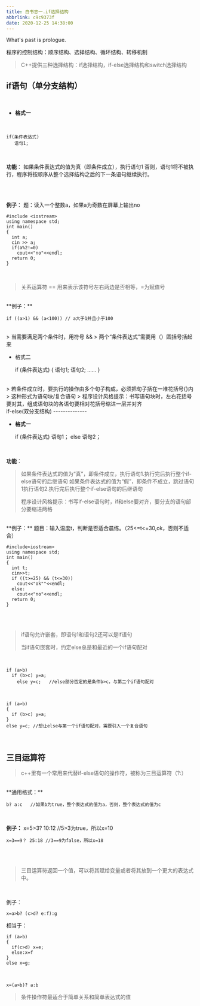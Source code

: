 ```yaml
---
title: 白书志一.if选择结构
abbrlink: c9c9373f
date: 2020-12-25 14:38:00
---
```

What's past is prologue.

<!--more--> 程序的控制结构：顺序结构、选择结构、循环结构、转移机制

> C++提供三种选择结构：if选择结构，if-else选择结构和switch选择结构

if语句（单分支结构）
-----------
<br>

 - **格式一**

<br>

    if(条件表达式)
       语句1;

<br>

**功能**：
如果条件表达式的值为真（即条件成立），执行语句1
否则，语句1将不被执行，程序将按顺序从整个选择结构之后的下一条语句继续执行。

<br>

<br>

**例子**：
题：读入一个整数a，如果a为奇数在屏幕上输出no

    #include <iostream>
    using namespace std;
    int main()
    {
      int a;
      cin >> a;
      if(a%2!=0)
        cout<<"no"<<endl;
      return 0;
    }

<br>

> 关系运算符  == 用来表示该符号左右两边是否相等，=为赋值号

<br>
**例子：**

    if ((a>1) && (a<100)) // a大于1并且小于100

<br>
> 当需要满足两个条件时，用符号 && 
> 两个“条件表达式”需要用（）圆括号括起来

<br>

 - 格式二


    if (条件表达式)
      {
        语句1;
        语句2;
        ……
      }

<br>
> 若条件成立时，要执行的操作由多个句子构成，必须把句子括在一堆花括号{}内
> 这种形式为语句块/复合语句
> 程序设计风格提示：书写语句块时，左右花括号要对其，组成语句块的各语句要相对花括号缩进一层并对齐

<br>
if-else(双分支结构)
--------------

<br>

 - **格式一**
   <br>

    if (条件表达式)
      语句1；
    else
      语句2；

<br>

**功能**：

> 如果条件表达式的值为“真”，即条件成立，执行语句1.执行完后执行整个if-else语句的后继语句
> 如果条件表达式的值为“假”，即条件不成立，跳过语句1执行语句2.执行完后执行整个if-else语句的后继语句
> 
> 程序设计风格提示：书写if-else语句时，if和else要对齐，要分支的语句部分要缩进两格
<br>
**例子：**
题目：输入温度t，判断是否适合晨练。（25<=t<=30,ok，否则不适合）

    #include<iostream>
    using namespace std;
    int main()
    {
      int t;
      cin>>t;
      if ((t>=25) && (t<=30))
        cout<<"ok""<<endl;
      else:
        cout<<"no"<<endl;
      return 0;
    }

<br>

<br>

> if语句允许嵌套，即语句1和语句2还可以是if语句
>
>当if语句嵌套时，约定else总是和最近的一个if语句配对
<br>

    if (a>b)
      if (b>c) y=a;
        else y=c;   //else部分否定的是条件b>c，与第二个if语句配对

<br>

    if (a>b)
    {
      if (b>c) y=a;
    }
    else y=c; //想让else与第一个if语句配对，需要引入一个复合语句 



<br>

三目运算符
-----

> c++里有一个常用来代替if-else语句的操作符，被称为三目运算符（?:）
<br>
**通用格式：**

    b? a:c   //如果b为true，整个表达式的值为a，否则，整个表达式的值为c

<br>

**例子：**
    x=5>3? 10:12 //5>3为true，所以x=10


    x=3==9？ 25:18 //3==9为false，所以x=18

<br>

<br>

> 三目运算符返回一个值，可以将其赋给变量或者将其放到一个更大的表达式中。

<br>

例子：

    x=a>b? (c>d? e:f):g

相当于：

    if (a>b)
    {
      if(c>d) x=e;
      else:x=f
    }
    else x=g;

<br>


    x=(a>b)? a:b

> 条件操作符最适合于简单关系和简单表达式的值

